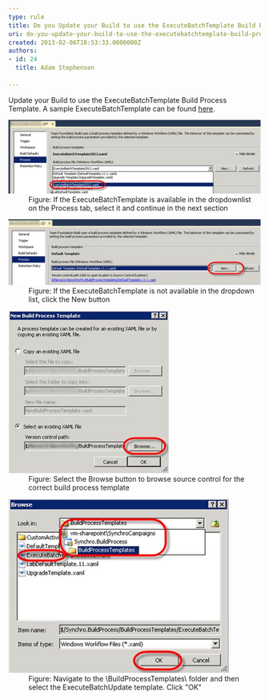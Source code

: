 ```yaml
---
type: rule
title: Do you Update your Build to use the ExecuteBatchTemplate Build Process Template?
uri: do-you-update-your-build-to-use-the-executebatchtemplate-build-process-template
created: 2013-02-06T18:53:33.0000000Z
authors:
- id: 24
  title: Adam Stephensen

---
```




<span class='intro'> <p>​Update your Build to use the ExecuteBatchTemplate Build Process Template. A sample ExecuteBatchTemplate can be found <a href="/Documents/ExecuteBatchTemplate2012APv002.xaml">here</a>.</p> </span>

<dl class="image"><dt><img src="execute-batch-1.jpg" alt="" /></dt><dd>Figure&#58; If the ExecuteBatchTemplate is available in the dropdownlist on the Process tab, select it and continue in the next section</dd></dl><dl class="image"><dt><img src="execute-batch-2.jpg" alt="" /></dt><dd>Figure&#58; If the ExecuteBatchTemplate is not available in the dropdown list, click the New button</dd></dl><dl class="image"><dt><img src="execute-batch-3.jpg" alt="" /></dt><dd>Figure&#58; Select the Browse button to browse source control for the correct build process template</dd></dl><dl class="image"><dt><img src="execute-batch-4.jpg" alt="" /></dt><dd>Figure&#58; Navigate to the \BuildProcessTemplates\ folder and then select the ExecuteBatchUpdate template. Click &quot;OK&quot;</dd></dl>


